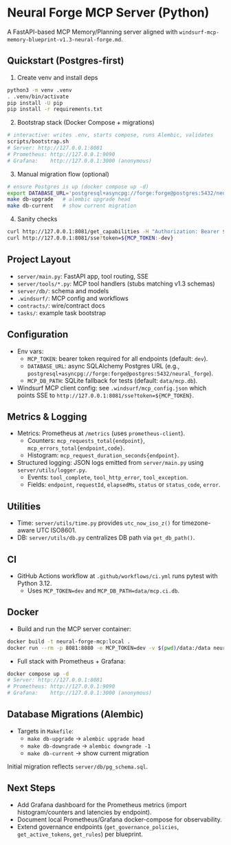 # Neural Forge MCP Server (Python)

A FastAPI-based MCP Memory/Planning server aligned with `windsurf-mcp-memory-blueprint-v1.3-neural-forge.md`.

## Quickstart (Postgres-first)

1. Create venv and install deps
```bash
python3 -m venv .venv
. .venv/bin/activate
pip install -U pip
pip install -r requirements.txt
```

2. Bootstrap stack (Docker Compose + migrations)
```bash
# interactive: writes .env, starts compose, runs Alembic, validates
scripts/bootstrap.sh
# Server: http://127.0.0.1:8081
# Prometheus: http://127.0.0.1:9090
# Grafana:    http://127.0.0.1:3000 (anonymous)
```

3. Manual migration flow (optional)
```bash
# ensure Postgres is up (docker compose up -d)
export DATABASE_URL='postgresql+asyncpg://forge:forge@postgres:5432/neural_forge'
make db-upgrade   # alembic upgrade head
make db-current   # show current migration
```

4. Sanity checks
```bash
curl http://127.0.0.1:8081/get_capabilities -H "Authorization: Bearer ${MCP_TOKEN:-dev}"
curl http://127.0.0.1:8081/sse?token=${MCP_TOKEN:-dev}
```

## Project Layout
- `server/main.py`: FastAPI app, tool routing, SSE
- `server/tools/*.py`: MCP tool handlers (stubs matching v1.3 schemas)
- `server/db/`: schema and models
- `.windsurf/`: MCP config and workflows
- `contracts/`: wire/contract docs
- `tasks/`: example task bootstrap

## Configuration

- Env vars:
  - `MCP_TOKEN`: bearer token required for all endpoints (default: `dev`).
  - `DATABASE_URL`: async SQLAlchemy Postgres URL (e.g., `postgresql+asyncpg://forge:forge@postgres:5432/neural_forge`).
  - `MCP_DB_PATH`: SQLite fallback for tests (default: `data/mcp.db`).
- Windsurf MCP client config: see `.windsurf/mcp_config.json` which points SSE to `http://127.0.0.1:8081/sse?token=${MCP_TOKEN}`.

## Metrics & Logging

- Metrics: Prometheus at `/metrics` (uses `prometheus-client`).
  - Counters: `mcp_requests_total{endpoint}`, `mcp_errors_total{endpoint,code}`.
  - Histogram: `mcp_request_duration_seconds{endpoint}`.
- Structured logging: JSON logs emitted from `server/main.py` using `server/utils/logger.py`.
  - Events: `tool_complete`, `tool_http_error`, `tool_exception`.
  - Fields: `endpoint`, `requestId`, `elapsedMs`, `status` or `status_code`, `error`.

## Utilities

- Time: `server/utils/time.py` provides `utc_now_iso_z()` for timezone-aware UTC ISO8601.
- DB: `server/utils/db.py` centralizes DB path via `get_db_path()`.

## CI

- GitHub Actions workflow at `.github/workflows/ci.yml` runs pytest with Python 3.12.
  - Uses `MCP_TOKEN=dev` and `MCP_DB_PATH=data/mcp.ci.db`.

## Docker

- Build and run the MCP server container:

```bash
docker build -t neural-forge-mcp:local .
docker run --rm -p 8081:8080 -e MCP_TOKEN=dev -v $(pwd)/data:/data neural-forge-mcp:local
```

- Full stack with Prometheus + Grafana:

```bash
docker compose up -d
# Server: http://127.0.0.1:8081
# Prometheus: http://127.0.0.1:9090
# Grafana:    http://127.0.0.1:3000 (anonymous)
```

## Database Migrations (Alembic)

- Targets in `Makefile`:
  - `make db-upgrade` → `alembic upgrade head`
  - `make db-downgrade` → `alembic downgrade -1`
  - `make db-current` → show current migration

Initial migration reflects `server/db/pg_schema.sql`.

## Next Steps
- Add Grafana dashboard for the Prometheus metrics (import histogram/counters and latencies by endpoint).
- Document local Prometheus/Grafana docker-compose for observability.
- Extend governance endpoints (`get_governance_policies`, `get_active_tokens`, `get_rules`) per blueprint.
